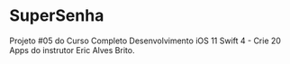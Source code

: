 # SuperSenha

Projeto #05 do Curso Completo Desenvolvimento iOS 11 Swift 4 - Crie 20 Apps do instrutor Eric Alves Brito.
